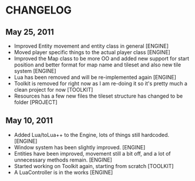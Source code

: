 CHANGELOG
=========
May 25, 2011
------------
+ Improved Entity movement and entity class in general [ENGINE]
+ Moved player specific things to the actual player class [ENGINE]
+ Improved the Map class to be more OO and added new support for start position and better format for map name and tileset and also new tile system [ENGINE]
+ Lua has been removed and will be re-implemented again [ENGINE]
+ Toolkit is removed for right now as I am re-doing it so it's pretty much a clean project for now [TOOLKIT]
+ Resources has a few new files the tileset structure has changed to be folder [PROJECT]

May 10, 2011
-----------
+ Added Lua/toLua++ to the Engine, lots of things still hardcoded. [ENGINE]
+ Window system has been slightly improved. [ENGINE]
+ Entities have been improved, movement still a bit off, and a lot of unnecessary methods remain. [ENGINE] 
+ Started working on Toolkit again, starting from scratch [TOOLKIT]
+ A LuaController is in the works [ENGINE]
